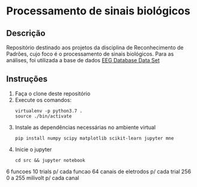 # Processamento de sinais biológicos
## Descrição
Repositório destinado aos projetos da disciplina de Reconhecimento de Padrões, cujo foco é o processamento de sinais biológicos.
Para as análises, foi utilizada a base de dados [EEG Database Data Set](https://archive.ics.uci.edu/ml/datasets/EEG+Database)

## Instruções
1. Faça o clone deste repositório
2. Execute os comandos:
    ```
    virtualenv -p python3.7 .
    source ./bin/activate
    ```
3. Instale as dependências necessárias no ambiente virtual
    ```
    pip install numpy scipy matplotlib scikit-learn jupyter mne
    ```
4. Inicie o jupyter
    ```
    cd src && jupyter notebook
    ```

6 funcoes
10 trials p/ cada funcao
64 canais de eletrodos p/ cada trial
256 0 a 255 milivolt p/ cada canal